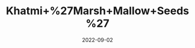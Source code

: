---
title: 'Khatmi+%27Marsh+Mallow+Seeds%27'
date: '2022-09-02' 
metatag: '' 
inventory: '0' 
draft: false 
# meta description 
shortDescripton: ''
description: 'Seed'
longdescription: ''
featured: True
# product Price
price: '50.0'
# Product Short Description
shortDescription: ''
productID: '41AC2CFC-9C2A-ED11-9968-005056B3A416'
type: 'products'
category: 'Seed' 
thumnailproduct: 'https://aminsaddiquidawakhana.eralive.net/images/products/41AC2CFC-9C2A-ED11-9968-005056B3A4161.png' 
images:
  - image: 'images/products/41AC2CFC-9C2A-ED11-9968-005056B3A4161.png'  
Variants:
---